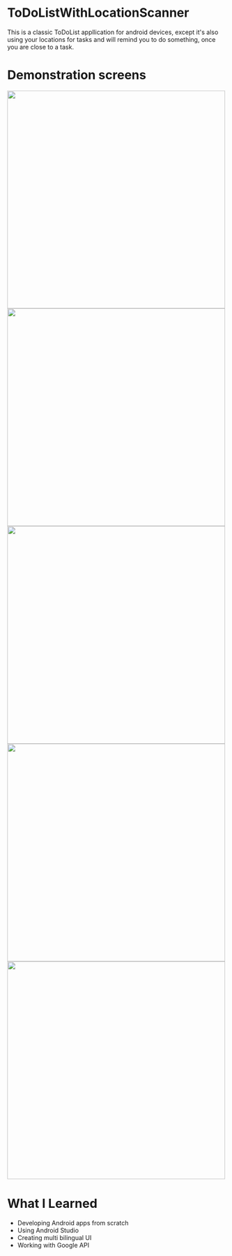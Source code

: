 # ToDoListWithLocationScanner

This is a classic ToDoList appllication for android devices, except 
it's also using your locations for tasks and will remind you to do something, once you are close to a task.

# Demonstration screens  

<img src="https://lh3.googleusercontent.com/_ljSuSEt3HR3TcHHJDwuReoY7EsH0FOL9WQnS3_qzEspBlTPbWGX3FzTJO7xFFg5TuCYlITt9epAPIb6sIOWamdgUwMEoSNt-4vp3xtH5wyd5zBYx8dZEY5dB5cN6Fs7_SYG3tm0aQ6FOpJVZDjwCnwNXRPakC2B26-a8fMULRjr8AN36mqujgImxd-1KrDyawHFJqkSf1j0UcZwDU2NMqMLxoJQ-fDKW1n7u_ypKdL4Sn7DBkf8M2OLVDi2rPm1rDN7qNcTDOaUjQ8foWIsxhdw07zTqN7RBN8cH1OoM9Iyhpf19vBjjCtaq54ngwoBqFgEWPLBvWK0YEWZPt1j51gnB_0JYkqfEiLKywg2eXO-ghHs01_tcH4YIWqMz3N63602qV7vIzUsUBmBTkY0SAdKPGejxlS9qUWX__aMmfqRHQHMrDjUOTiuPc1Wza4c5PpKsRS3NBF0K7g-GhDjLJdr_CXN43_-Zo2Wxu0Y3xPZ7LVY1jwXVUgOIASw_ygpRc290gTQe2xrRtOKBSTv5fyZpFzyz3VfEvWDBxEn1L80HluCGFeAsuy64AQhxHTIb5aVherhb4v4bqT3XpQbgk_iqwSkYzJ2c6aeayIkc_UyJVrm18aNKr8TQO9s_zpzyL5M9nIBSf8DDzRQLu0ZKwgaAY_i8RPp33H30w1MuCFuuJDics3ttsM6GdGAZg=w533-h947-no" height="500">

<img src="https://lh3.googleusercontent.com/gtuA9O98PJCVDoQp2lkRhJRxSyjqRI1u4zGuQrY_fmFpgxGanHLsW3YNEnukaMwwfjNFry81IcH1LYAGY54OeCmJb501GRpykWBnsLuBCGmFGIxtfSPagu5JuB1UIIt_CdS_d5D8KghDwORSF9xHDGYOGnhegDpCXLQksViK_rJSudkAQv6G14FhJkSGm0M0nmD1uT7hzqSss_GWWDsynPyANOY9KvDFFE-Rukf0jtllIv4RJEFl7MwE4Gsxpo9tpkr_dw0yROzEcFVuQP2Y3XjVj8zsZ2Fs8H_5pXRTIZiMhth6XS1VciAXRdlCZNqeqJ_EOGOBXE3RiTLYSKrOr0E4aSWthhihJCVgPMn-aohqy6YUpfXL461b7lSI5fRBe__43dtg9NgJn2wxeUs5s5oqxenangb6op93B5O6gv5xhUvoCVyLzxRQ2dBQQgrFoui32JMJRsvEFQPwXsJXcQpsRrNZS8_C80T04OW8Qkz8kaIoBH9AzBtsLEhsC3nlNwOBuYcQ857268mL8ZjC5Dk1NS-AR9i-6hzPZv70NU-exejvPWLP0m-lHPH4TxvWznsMXHA1rGestDrLoZsB6UggAwTfl-sYlWH64V-rWu1p8_U2IJFKK14jFbIJ8uTGdHskn3niYdcnWvGibgQdC67PpWD018vsJD35pa5xSlPf0Tmf-3Dz6lm2VsaKFQ=w533-h947-no" height="500">

<img src="https://lh3.googleusercontent.com/tbJgo4G-AQ0dWm9Z4GjEwPYeqzDzakSxu685r6Fgp4POqTb0ad56Hqx_CHZXhsqsuXBaNYZbiZXR1bQYa-cx_5IHxj6GpMIuj1BLjXlrVyVurPy3VTmnngbstttelHdLPVgJhHUIWiTu5EKwxXJmJQYuOsmF_4j_ROk_A2YrWPIJOJYwkjrdcez310WxTrFntaRSzuwE4zBlDhLLH7UKm7VIbHAoKMPmIJd2pQxr7j6qRx-FJlBDCLmpRwWcfC206sKjPHkmzAJwY_9_QmhkeGRZUouWHVOau7aJXFuxcStvPvnDsmUh1ZHj_17xfzYpOF18Capozan9Q_3PeLJ1a5QQIZerxcLCUdRq3rzglB2NXQ_Y0-lap-8pWr4H8dhAguNlS7alnDYNgJAUt0ttFarvyZgZEF5nr-jJ8QFlbchxmQ_v9bYeSDZO-HixJKfSNEYrNtkZXsJPErcgvCeunm9NX2MLrhs_ZugtuzCvd2PDGw8RXI_txyJ6wZqElggcbRKsBZEhTWIGvRcq-hbb7vJPVUr4TbMCT99gUtG7if-TkK9DOQ1rf3Tpb-pqrO-YK8aXXD2ZdSChvZp5NPDL5PjWLuaVe0trzDmMo6FPz9EEjsPJa52t4y4FC912HaGN9oGF6HzaTvymC9BnKeYAYs8P_HvYrnlJeO5vWJZUhVbi10A1rkzp27tk0sregA=w533-h947-no" height="500">

<img src="https://lh3.googleusercontent.com/ODTnD1FJngR6nO0jXVxZivQDHd_mvPYoXQ2cKo9L78tVoaUrl2s5z43lzAGYbtEyvHQeQVUyBES_wad5sSoXRbjIlyl3gzp2G8_jPsfwUEC5pvZOpVFqMfD096_AN2iY4tJZjClZh7rdoAkFZK3nFZ-PdN3omSGUmwl90X7wlgFLVzViq0-ODWIgozjnx5h9yOJqli2TQYTo7feHq9tmd0hzgQUukOffQAuDUVcwQ3_Tfc7QFCTeuo-qTwIhHWzUmUcfQ3xPwpbgeSpyKxAeE1hWIFCx5bTJfUsjZcaNAspuOgHnWhYkuU44ih_i4eSeoutICFE4Tw7mdfm5xtErw754x3tHyDhAtnXxZm5RawXBiO28TJXJUXrWZ68rMJh-o1IsnBUsMuWmoZ88VZiONX1cJXZu_QaAsYETmXj58ylUbe3iMLqR3ODVNggVL0iw6YzKS1DFNlOL45Z_i_Pyr3I5r21hfOdjBq6FFLVALBAok1XvtAyAUw-m6I69l6DsVUFdjIJ6N7gXO-3h8o0sp_me-X354x0vbDO80Azn8bybq0VC1_6llSNLaE8NT_dx6Gr9OgWEPvHzBOYcbWQMHzlo8UflRlQ3WmVaq80RqVJT_EQVU8F_HrcS4bc-51CDWlCkMNyUfDOF7nMwnY1IbeuadDGN-YhoIQAx9k4AA1FK1-_FwK4onXJtg94PsA=w533-h947-no" height="500">

<img src="https://lh3.googleusercontent.com/ya0KR-VlWJ4Gsq96BtspMRCnqN_gLrZyFCLWYlxx9oxXSoDUH60gMYJF-4WtXwUjFNBoSqD--S9ucSLC8gTxdpNGLb2NVmidswdI-nkwnleO6sAaA_VR02-_OeUBnfjms08QxyKGaUf3q82n-Yyvf0Ohs-OanoGSoDWq-J36G96cndDhLMoHPF6mXC9YbfgLM-fnZNiHlDIrsCbkTwxGy6V0dOxTjmYlM7YehSxakB7pZtKNNj6hO3Ubd6nGjYKCTRwzF8BnXHDJyACrU3sgu4k0NRrGaere35mxwSUv7Uru62mCpmDAbv5G1hCjjcKF73XxNesz9hnb6VQqd3uQe-RrJptu07xyx-N4Ch-YXiDO_kkaanYm8ShpO8avbasrnBEcSxw4Yz4KoSHs20_YqLEbxp1OJ15eQt5T0MadlR5dmFRePx_gVXAu-YkKLy6679yL9CEupN1WgpakvteKQC69HdT-k-drZL8OmPfIbqSC1wcWRQP6CpAA3afr8NGoxIvx9DQawk9ociJ1DzqC1WQvXXkzbpMv8wZE7Wi8U43YZZA3lSGI12YggwyCsgOSQEz-SBcw1Kzy5UjI4p82C4vdeBIfNY0K6Gmxf04i_9IDXWDfdXEwgyS3rcPUNvgJzDhC5beBwNUKNp0PwU696yKxKusq-1m2m18KzRWy8yeo85rz-VwCcWUnK74REw=w533-h947-no" height="500">

# What I Learned

* Developing Android apps from scratch
* Using Android Studio
* Creating multi bilingual UI
* Working with Google API
